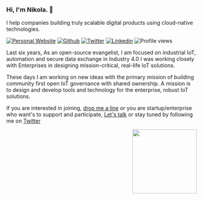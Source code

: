 ### Hi, I'm Nikola. 👋

I help companies building truly scalable digital products using cloud-native technologies.

[![Personal Website](https://img.shields.io/badge/-Website-red?style=flat&logo=appveyor&logoColor=white)](http://nmarcetic.com)
[![Github](https://img.shields.io/badge/-Github-000?style=flat&logo=Github&logoColor=white)](https://github.com/nmarcetic)
[![Twitter](https://img.shields.io/badge/-Twitter-blue?style=blue&logo=Twitter&logoColor=white)](https://twitter.com/n_marcetic)
[![Linkedin](https://img.shields.io/badge/-LinkedIn-blue?style=flat&logo=Linkedin&logoColor=white)](https://www.linkedin.com/in/marcetic/)
![Profile views](https://gpvc.arturio.dev/nmarcetic)

Last six years, As an open-source evangelist, I am focused on industrial IoT, automation and secure data exchange in Industry 4.0
I was working closely with Enterprises in designing mission-critical, real-life IoT solutions.

These days I am working on new ideas with the primary mission of building community first open IoT governance with shared ownership. A mission is to design and develop tools and technology for the enterprise, robust IoT solutions.

If you are interested in joining, [drop me a line](mailto:n.marcetic86@gmail.com) or you are startup/enterprise who want's to support and participate, [Let's talk](https://calendly.com/nmarcetic/iot-synergy) or stay tuned by following me on [Twitter](https://twitter.com/n_marcetic)

<a style="float:right" href="https://github.com/nmarcetic">
  <img align="center" height="170px" src="https://github-readme-stats.vercel.app/api?username=nmarcetic&show_icons=true" />
</a>

<!--
**nmarcetic/nmarcetic** is a ✨ _special_ ✨ repository because its `README.md` (this file) appears on your GitHub profile.

Here are some ideas to get you started:

- 🔭 I’m currently working on ...
- 🌱 I’m currently learning ...
- 👯 I’m looking to collaborate on ...
- 🤔 I’m looking for help with ...
- 💬 Ask me about ...
- 📫 How to reach me: ...
- 😄 Pronouns: ...
- ⚡ Fun fact: ...
-->
